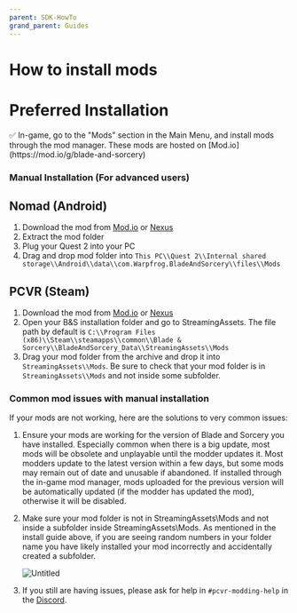 ```yaml
---
parent: SDK-HowTo
grand_parent: Guides
---
```

# How to install mods

# Preferred Installation

<aside>
✅ In-game, go to the "Mods" section in the Main Menu, and install mods through the mod manager. These mods are hosted on [Mod.io](https://mod.io/g/blade-and-sorcery)

</aside>

### Manual Installation (For advanced users)

## Nomad (Android)

1. Download the mod from [Mod.io](https://mod.io/g/blade-and-sorcery) or [Nexus](https://www.nexusmods.com/bladeandsorcery/mods/)
2. Extract the mod folder
3. Plug your Quest 2 into your PC
4. Drag and drop mod folder into `This PC\\Quest 2\\Internal shared storage\\Android\\data\\com.Warpfrog.BladeAndSorcery\\files\\Mods`

## PCVR (Steam)

1. Download the mod from [Mod.io](https://mod.io/g/blade-and-sorcery) or [Nexus](https://www.nexusmods.com/bladeandsorcery/mods/)
2. Open your B&S installation folder and go to StreamingAssets. The file path by default is `C:\\Program Files (x86)\\Steam\\steamapps\\common\\Blade & Sorcery\\BladeAndSorcery_Data\\StreamingAssets\\Mods`
3. Drag your mod folder from the archive and drop it into `StreamingAssets\\Mods`. Be sure to check that your mod folder is in `StreamingAssets\\Mods` and not inside some subfolder.

### Common mod issues with manual installation

If your mods are not working, here are the solutions to very common issues:

1. Ensure your mods are working for the version of Blade and Sorcery you have installed. Especially common when there is a big update, most mods will be obsolete and unplayable until the modder updates it. Most modders update to the latest version within a few days, but some mods may remain out of date and unusable if abandoned. If installed through the in-game mod manager, mods uploaded for the previous version will be automatically updated (if the modder has updated the mod), otherwise it will be disabled.
2. Make sure your mod folder is not in StreamingAssets\Mods and not inside a subfolder inside StreamingAssets\Mods. As mentioned in the install guide above, if you are seeing random numbers in your folder name you have likely installed your mod incorrectly and accidentally created a subfolder.
    
    ![Untitled](How%20to%20install%20mods%20f183e323bcea4c1b930c7e9e203b8e48/Untitled.png)
    
3. If you still are having issues, please ask for help in `#pcvr-modding-help` in the [Discord](https://discord.gg/bladeandsorcery).